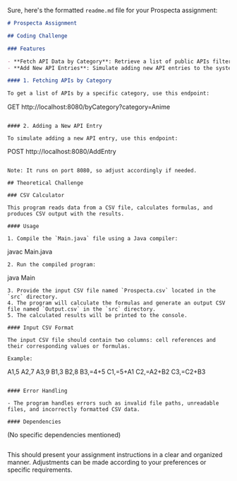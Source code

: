 Sure, here's the formatted `readme.md` file for your Prospecta assignment:

```markdown
# Prospecta Assignment

## Coding Challenge

### Features

- **Fetch API Data by Category**: Retrieve a list of public APIs filtered by a specific category.
- **Add New API Entries**: Simulate adding new API entries to the system. (Note: This feature does not actually post data to the public APIs database).

#### 1. Fetching APIs by Category

To get a list of APIs by a specific category, use this endpoint:

```
GET http://localhost:8080/byCategory?category=Anime
```

#### 2. Adding a New API Entry

To simulate adding a new API entry, use this endpoint:

```
POST http://localhost:8080/AddEntry
```

Note: It runs on port 8080, so adjust accordingly if needed.

## Theoretical Challenge

### CSV Calculator

This program reads data from a CSV file, calculates formulas, and produces CSV output with the results.

#### Usage

1. Compile the `Main.java` file using a Java compiler:
   ```
   javac Main.java
   ```
2. Run the compiled program:
   ```
   java Main
   ```
3. Provide the input CSV file named `Prospecta.csv` located in the `src` directory.
4. The program will calculate the formulas and generate an output CSV file named `Output.csv` in the `src` directory.
5. The calculated results will be printed to the console.

#### Input CSV Format

The input CSV file should contain two columns: cell references and their corresponding values or formulas.

Example:
```
A1,5
A2,7
A3,9
B1,3
B2,8
B3,=4+5
C1,=5+A1
C2,=A2+B2
C3,=C2+B3
```

#### Error Handling

- The program handles errors such as invalid file paths, unreadable files, and incorrectly formatted CSV data.

#### Dependencies

```
(No specific dependencies mentioned)
```
```

This should present your assignment instructions in a clear and organized manner. Adjustments can be made according to your preferences or specific requirements.
